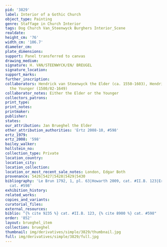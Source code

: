 ```yaml
---
pid: '3829'
label: Interior of a Gothic Church
object_type: Painting
genre: Staffage in Church Interior
tags: Dog Church Van_Steenwyck Burghers Interior_Scene
realdate: 
height_cm: '76'
width_cm: '106.7'
diameter_cm: 
plate_dimensions: 
support: Panel transferred to canvas
drawing_medium: 
signature: H. VAN/STEENWYCK/EN/ BREUGEL
signature_location: 
support_marks: 
further_inscription: 
collaborators: Hendrick van Steenwyck the Elder (ca. 1550-1603), Hendrick van Steenwyck
  the Younger (1580/82-1649)
collaborator_notes: Either the Elder or the Younger
collectors_patrons: 
print_type: 
print_notes: 
printmaker: 
publisher: 
states: 
our_attribution: Jan Brueghel the Elder
other_attribution_authorities: 'Ertz 2008-10, #598'
ertz_1979: 
ertz_2008: '598'
bailey_walker: 
hollstein_no: 
collection_type: Private
location_country: 
location_city: 
location_collection: 
location_or_most_recent_sale_notes: London, Edgar Both
provenance: 5426|5427|5428|5429|5430
bibliography: 'Le Brun 1792, 1, pl. 63|Howarth 2009, cat. #II.B. 123|Ertz 2008-10,
  cat. #598'
exhibition_history: 
related_works: 
copies_and_variants: 
curatorial_files: 
external_resources: 
biblio: "{% cite 9235 %} cat. #II.B. 123, {% cite 8900 %} cat. #598"
order: '852'
layout: brueghel_item
collection: brueghel
thumbnail: img/derivatives/simple/3829/thumbnail.jpg
full: img/derivatives/simple/3829/full.jpg
---
```

